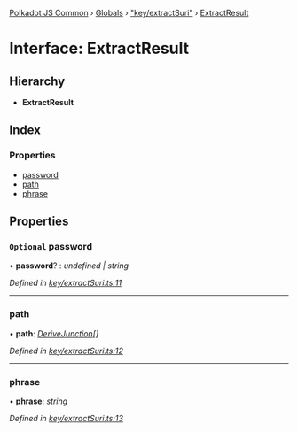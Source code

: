 [Polkadot JS Common](../README.md) › [Globals](../globals.md) › ["key/extractSuri"](../modules/_key_extractsuri_.md) › [ExtractResult](_key_extractsuri_.extractresult.md)

# Interface: ExtractResult

## Hierarchy

* **ExtractResult**

## Index

### Properties

* [password](_key_extractsuri_.extractresult.md#optional-password)
* [path](_key_extractsuri_.extractresult.md#path)
* [phrase](_key_extractsuri_.extractresult.md#phrase)

## Properties

### `Optional` password

• **password**? : *undefined | string*

*Defined in [key/extractSuri.ts:11](https://github.com/polkadot-js/common/blob/f68294c4/packages/util-crypto/src/key/extractSuri.ts#L11)*

___

###  path

• **path**: *[DeriveJunction](../classes/_key_derivejunction_.derivejunction.md)[]*

*Defined in [key/extractSuri.ts:12](https://github.com/polkadot-js/common/blob/f68294c4/packages/util-crypto/src/key/extractSuri.ts#L12)*

___

###  phrase

• **phrase**: *string*

*Defined in [key/extractSuri.ts:13](https://github.com/polkadot-js/common/blob/f68294c4/packages/util-crypto/src/key/extractSuri.ts#L13)*
